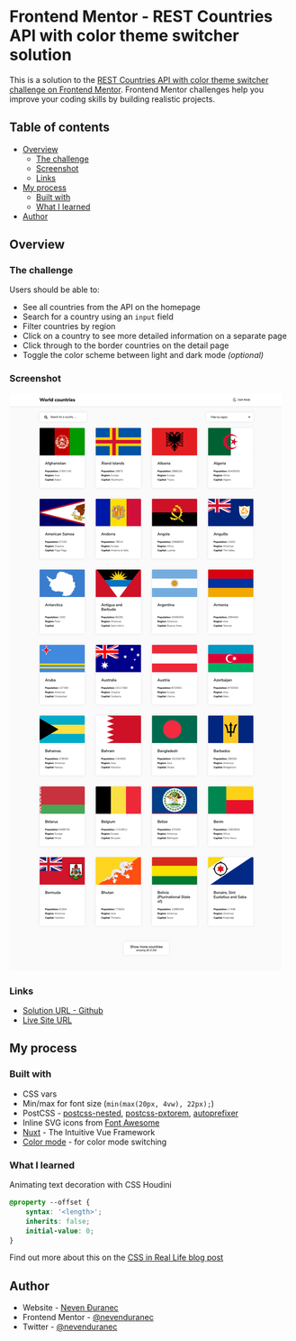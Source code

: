 # Frontend Mentor - REST Countries API with color theme switcher solution

This is a solution to the [REST Countries API with color theme switcher challenge on Frontend Mentor](https://www.frontendmentor.io/challenges/rest-countries-api-with-color-theme-switcher-5cacc469fec04111f7b848ca). Frontend Mentor challenges help you improve your coding skills by building realistic projects.

## Table of contents

-   [Overview](#overview)
    -   [The challenge](#the-challenge)
    -   [Screenshot](#screenshot)
    -   [Links](#links)
-   [My process](#my-process)
    -   [Built with](#built-with)
    -   [What I learned](#what-i-learned)
-   [Author](#author)

## Overview

### The challenge

Users should be able to:

-   See all countries from the API on the homepage
-   Search for a country using an `input` field
-   Filter countries by region
-   Click on a country to see more detailed information on a separate page
-   Click through to the border countries on the detail page
-   Toggle the color scheme between light and dark mode _(optional)_

### Screenshot

![](./screenshot.png)

### Links

-   [Solution URL - Github](https://github.com/nevenduranec/world-countries)
-   [Live Site URL](https://world-countries-iota.vercel.app/)

## My process

### Built with

-   CSS vars
-   Min/max for font size (`min(max(20px, 4vw), 22px);`)
-   PostCSS - [postcss-nested](https://github.com/postcss/postcss-nested), [postcss-pxtorem](https://github.com/cuth/postcss-pxtorem), [autoprefixer](https://github.com/postcss/autoprefixer)
-   Inline SVG icons from [Font Awesome](https://fontawesome.com/)
-   [Nuxt](https://nuxtjs.org/) - The Intuitive Vue Framework
-   [Color mode](https://color-mode.nuxtjs.org/) - for color mode switching

### What I learned

Animating text decoration with CSS Houdini

```css
@property --offset {
    syntax: '<length>';
    inherits: false;
    initial-value: 0;
}
```

Find out more about this on the [CSS in Real Life blog post](https://css-irl.info/animating-underlines/)

## Author

-   Website - [Neven Đuranec](https://digitalbits.hr/)
-   Frontend Mentor - [@nevenduranec](https://www.frontendmentor.io/profile/nevenduranec)
-   Twitter - [@nevenduranec](https://www.twitter.com/nevenduranec)
